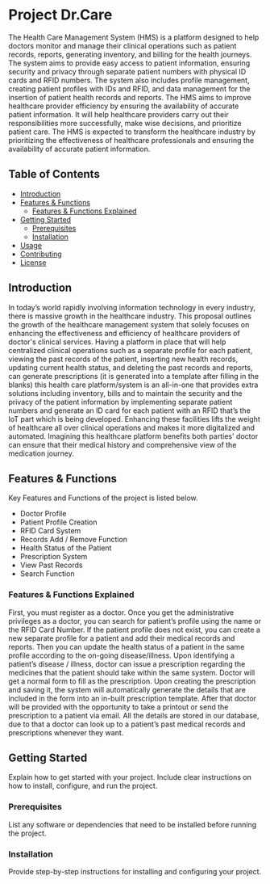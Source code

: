 # Project Dr.Care

The Health Care Management System (HMS) is a platform designed to help doctors monitor and manage their clinical operations such as patient records, reports, generating inventory, and billing for the health journeys. The system aims to provide easy access to patient information, ensuring security and privacy through separate patient numbers with physical ID cards and RFID numbers. The system also includes profile management, creating patient profiles with IDs and RFID, and data
management for the insertion of patient health records and reports. The HMS aims to improve healthcare provider efficiency by ensuring the availability of accurate patient information. It will help healthcare providers carry out their responsibilities more successfully, make wise decisions, and prioritize patient care. The HMS is expected to transform the healthcare industry by prioritizing the effectiveness of healthcare professionals and ensuring the availability of accurate patient information.

## Table of Contents

- [Introduction](#introduction)
- [Features & Functions](#features-&-functions)
  - [Features & Functions Explained](#features-&-functions-explained)
- [Getting Started](#getting-started)
  - [Prerequisites](#prerequisites)
  - [Installation](#installation)
- [Usage](#usage)
- [Contributing](#contributing)
- [License](#license)

## Introduction

In today’s world rapidly involving information technology in every industry, there is massive growth in the healthcare industry. This proposal outlines the growth of the healthcare management system that solely focuses on enhancing the effectiveness and efficiency of healthcare providers of doctor's clinical services. Having a platform
in place that will help centralized clinical operations such as a separate profile for each patient, viewing the past records of the patient, inserting new health records, updating current health status, and deleting the past records and reports, can generate prescriptions (it is generated into a template after filling in the blanks) this
health care platform/system is an all-in-one that provides extra solutions including inventory, bills and to maintain the security and the privacy of the patient information by implementing separate patient numbers and generate an ID card for each patient with an RFID that’s the IoT part which is being developed. Enhancing these facilities lifts the weight of healthcare all over clinical operations and makes it more digitalized and automated. Imagining this healthcare platform benefits both parties' doctor can ensure that their medical history and comprehensive view of the medication journey.

## Features & Functions

Key Features and Functions of the project is listed below.

- Doctor Profile 
- Patient Profile Creation 
- RFID Card System 
- Records Add / Remove Function 
- Health Status of the Patient 
- Prescription System 
- View Past Records 
- Search Function 

### Features & Functions Explained

First, you must register as a doctor. Once you get the administrative privileges as a doctor, you can search for patient’s profile using the name or the RFID Card Number. If the patient profile does not exist, you can create a new separate profile for a patient and add their medical records and reports. Then you can update the health status of a patient in the same profile according to the on-going disease/illness. Upon identifying a patient’s disease / illness, doctor can issue a prescription regarding the medicines that the patient should take within the same system. Doctor will get a normal form to fill as the prescription. Upon creating the prescription and saving it, the system will automatically generate the details that are included in the form into an in-built prescription template. After that doctor will be
provided with the opportunity to take a printout or send the prescription to a patient via email. All the details are stored in our database, due to that a doctor can look up to a patient’s past medical records and prescriptions whenever they want.

## Getting Started

Explain how to get started with your project. Include clear instructions on how to install, configure, and run the project.

### Prerequisites

List any software or dependencies that need to be installed before running the project.


### Installation

Provide step-by-step instructions for installing and configuring your project.

